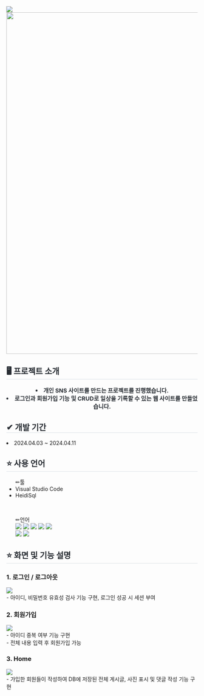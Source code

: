 <div>
    <img src="https://capsule-render.vercel.app/api?type=shark&color=f56363&height=240&text=Mimi&animation=scaleIn&fontColor=ffffff&fontSize=50" />
</div>
<div>
    <img src="https://github.com/vvyejivv/react_sample2/assets/153081833/f9e4d2d7-7433-4f43-bdc6-a9496998b0f2" style="width:900px;">
</div>
<div> 
      <h2 style="border-bottom: 1px solid #d8dee4; color: #282d33;"> 🖥 프로젝트 소개 </h2>  
      <div style="font-weight: 700; font-size: 15px; text-align: center; color: #282d33;"> 
        <li> 개인 SNS 사이트를 만드는 프로젝트를 진행했습니다.</li>
        <li> 로그인과 회원가입 기능 및 CRUD로 일상을 기록할 수 있는 웹 사이트를 만들었습니다. 
      </div> 
        <h2 style="border-bottom: 1px solid #d8dee4; color: #282d33;"> ✔ 개발 기간 </h2> 
        <li>2024.04.03 ~ 2024.04.11</li>
        <h2 style="border-bottom: 1px solid #d8dee4; color: #282d33;"> ⭐ 사용 언어 </h2> 
        <ul> ✏툴
            <li>Visual Studio Code</li>            
            <li>HeidiSql</li>            
        </ul>
        <br/>
        <ul> ✏언어
            <div style="text-align: left;">
            <img src="https://img.shields.io/badge/MySQL-4479A1?style=for-the-badge&logo=MySQL&logoColor=white">
            <img src="https://img.shields.io/badge/HTML5-E34F26?style=for-the-badge&logo=HTML5&logoColor=white">
            <img src="https://img.shields.io/badge/CSS3-1572B6?style=for-the-badge&logo=CSS3&logoColor=white">
            <img src="https://img.shields.io/badge/Javascript-F7DF1E?style=for-the-badge&logo=Javascript&logoColor=white">
            <img src="https://img.shields.io/badge/Java-007396?style=for-the-badge&logo=Java&logoColor=white">
            <br/>
            <img src="https://img.shields.io/badge/React-61DAFB?style=for-the-badge&logo=React&logoColor=white">
            <img src="https://img.shields.io/badge/Node.js-339933?style=for-the-badge&logo=Node.js&logoColor=white">
        </ul>
     <h2 style="border-bottom: 1px solid #d8dee4; color: #282d33;"> ⭐ 화면 및 기능 설명 </h2>
    <h3>1. 로그인 / 로그아웃</h3>
    <img src="https://github.com/vvyejivv/react_sample2/assets/153081833/928c72b8-69e8-412f-9ed4-e320d9c8ffb3">
    <br />
    <div>- 아이디, 비밀번호 유효성 검사 기능 구현, 로그인 성공 시 세션 부여</div>
    <h3>2. 회원가입</h3>
    <img src="https://github.com/vvyejivv/react_sample2/assets/153081833/ad30cbb4-5bb2-4cf3-a27b-7c6f64baa0b8">
    <br />
    <div>- 아이디 중복 여부 기능 구현</div>    
    <div>- 전체 내용 입력 후 회원가입 가능 </div>
    <h3>3. Home </h3>
    <img src="https://github.com/vvyejivv/react_sample2/assets/153081833/fb10de44-77c9-417e-bfa8-49da5c139077">
    <br />
    <div>- 가입한 회원들이 작성하여 DB에 저장된 전체 게시글, 사진 표시 및 댓글 작성 기능 구현</div>    
   
</div>
    
